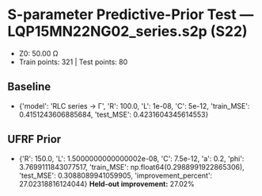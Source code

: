 # S-parameter Predictive-Prior Test — LQP15MN22NG02_series.s2p (S22)
- Z0: 50.00 Ω
- Train points: 321  |  Test points: 80

## Baseline
- {'model': 'RLC series -> Γ', 'R': 100.0, 'L': 1e-08, 'C': 5e-12, 'train_MSE': 0.4151243606885684, 'test_MSE': 0.4231604345614553}

## UFRF Prior
- {'R': 150.0, 'L': 1.5000000000000002e-08, 'C': 7.5e-12, 'a': 0.2, 'phi': 3.7699111843077517, 'train_MSE': np.float64(0.2988991922865306), 'test_MSE': 0.3088089941059905, 'improvement_percent': 27.02318816124044}
**Held-out improvement:** 27.02%